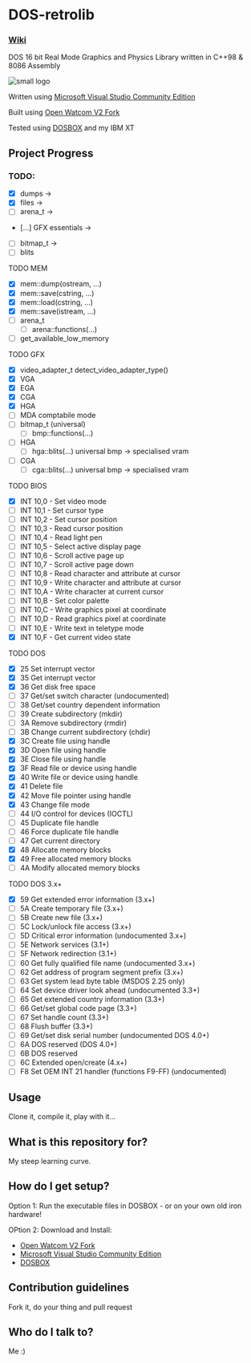 # DOS-retrolib
### [Wiki](https://github.com/ifknot/DOS-retrolib/wiki)
DOS 16 bit Real Mode Graphics and Physics Library written in C++98 &amp; 8086 Assembly

![small logo](https://cldup.com/MWyAWo2qLY.png) 

Written using [Microsoft Visual Studio Community Edition](https://visualstudio.microsoft.com/vs/community/)

Built using [Open Watcom V2 Fork](https://open-watcom.github.io/)

Tested using [DOSBOX](https://www.dosbox.com/) and my IBM XT


## Project Progress

### TODO:

+ [x] dumps ->
+ [x] files ->
+ [ ] arena_t ->
+ [...] GFX essentials ->
+ [ ] bitmap_t ->
+ [ ] blits

TODO MEM
+ [x] mem::dump(ostream, ...)
+ [x] mem::save(cstring, ...)
+ [x] mem::load(cstring, ...)
+ [x] mem::save(istream, ...)
+ [ ] arena_t
    + [ ] arena::functions(...)
+ [ ] get_available_low_memory

TODO GFX
+ [x] video_adapter_t detect_video_adapter_type()
+ [x] VGA
+ [x] EGA
+ [x] CGA
+ [x] HGA
+ [ ] MDA comptabile mode 
+ [ ] bitmap_t (universal)
    + [ ] bmp::functions(...)
+ [ ] HGA
    + [ ] hga::blits(...) universal bmp -> specialised vram
+ [ ] CGA
    + [ ] cga::blits(...) universal bmp -> specialised vram

TODO BIOS

 + [x] INT 10,0 - Set video mode
 + [ ] INT 10,1 - Set cursor type
 + [ ] INT 10,2 - Set cursor position
 + [ ] INT 10,3 - Read cursor position
 + [ ] INT 10,4 - Read light pen
 + [ ] INT 10,5 - Select active display page
 + [ ] INT 10,6 - Scroll active page up
 + [ ] INT 10,7 - Scroll active page down
 + [ ] INT 10,8 - Read character and attribute at cursor
 + [ ] INT 10,9 - Write character and attribute at cursor
 + [ ] INT 10,A - Write character at current cursor
 + [ ] INT 10,B - Set color palette
 + [ ] INT 10,C - Write graphics pixel at coordinate
 + [ ] INT 10,D - Read graphics pixel at coordinate
 + [ ] INT 10,E - Write text in teletype mode
 + [x] INT 10,F - Get current video state

TODO DOS
+ [x] 25  Set interrupt vector
+ [x] 35  Get interrupt vector
+ [x] 36  Get disk free space
+ [ ] 37  Get/set switch character (undocumented)
+ [ ] 38  Get/set country dependent information
+ [ ] 39  Create subdirectory (mkdir)
+ [ ] 3A  Remove subdirectory (rmdir)
+ [ ] 3B  Change current subdirectory (chdir) 
+ [x] 3C  Create file using handle
+ [x] 3D  Open file using handle
+ [x] 3E  Close file using handle
+ [x] 3F  Read file or device using handle
+ [x] 40  Write file or device using handle
+ [x] 41  Delete file
+ [x] 42  Move file pointer using handle
+ [x] 43  Change file mode
+ [ ] 44  I/O control for devices (IOCTL)
+ [ ] 45  Duplicate file handle
+ [ ] 46  Force duplicate file handle
+ [ ] 47  Get current directory
+ [x] 48  Allocate memory blocks
+ [x] 49  Free allocated memory blocks
+ [ ] 4A  Modify allocated memory blocks

TODO DOS 3.x+

+ [x] 59  Get extended error information (3.x+)
+ [ ] 5A  Create temporary file (3.x+)
+ [ ] 5B  Create new file (3.x+)
+ [ ] 5C  Lock/unlock file access (3.x+)
+ [ ] 5D  Critical error information (undocumented 3.x+)
+ [ ] 5E  Network services (3.1+)
+ [ ] 5F  Network redirection (3.1+)
+ [ ] 60  Get fully qualified file name (undocumented 3.x+)
+ [ ] 62  Get address of program segment prefix (3.x+)
+ [ ] 63  Get system lead byte table (MSDOS 2.25 only)
+ [ ] 64  Set device driver look ahead  (undocumented 3.3+)
+ [ ] 65  Get extended country information (3.3+)
+ [ ] 66  Get/set global code page (3.3+)
+ [ ] 67  Set handle count (3.3+)
+ [ ] 68  Flush buffer (3.3+)
+ [ ] 69  Get/set disk serial number (undocumented DOS 4.0+)
+ [ ] 6A  DOS reserved (DOS 4.0+)
+ [ ] 6B  DOS reserved
+ [ ] 6C  Extended open/create (4.x+)
+ [ ] F8  Set OEM INT 21 handler (functions F9-FF) (undocumented)

## Usage

Clone it, compile it, play with it...

## What is this repository for?

My steep learning curve.

## How do I get setup?

Option 1: Run the executable files in DOSBOX - or on your own old iron hardware!

OPtion 2: Download and Install:

+ [Open Watcom V2 Fork](https://open-watcom.github.io/)
+ [Microsoft Visual Studio Community Edition](https://visualstudio.microsoft.com/vs/community/)
+ [DOSBOX](https://www.dosbox.com/)

## Contribution guidelines

Fork it, do your thing and pull request

## Who do I talk to?

Me :)
